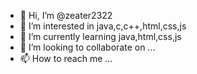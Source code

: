 - 👋 Hi, I’m @zeater2322
- 👀 I’m interested in java,c,c++,html,css,js
- 🌱 I’m currently learning java,html,css,js
- 💞️ I’m looking to collaborate on ...
- 📫 How to reach me ...

<!---
zeater2322/zeater2322 is a ✨ special ✨ repository because its `README.md` (this file) appears on your GitHub profile.
You can click the Preview link to take a look at your changes.
--->

